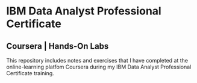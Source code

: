 # IBM Data Analyst Professional Certificate
 ## Coursera | Hands-On Labs 

This repository includes notes and exercises that I have completed at the online-learning platfom Coursera during my IBM Data Analyst Professional Certificate training.
